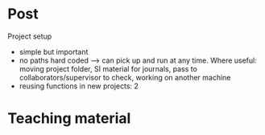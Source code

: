 

# Post #

Project setup

- simple but important
- no paths hard coded --> can pick up and run at any time. Where useful: moving project folder, SI material for journals, pass to collaborators/supervisor to check, working on another machine
- reusing functions in new projects: 2 


# Teaching material #



